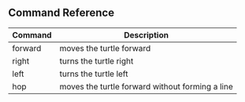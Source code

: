 ## Command Reference

| Command   | Description                                  |
|-----------|----------------------------------------------|
| forward   | moves the turtle forward                     |
| right     | turns the turtle right                       |
| left      | turns the turtle left                        |
| hop | moves the turtle forward without forming a line |
